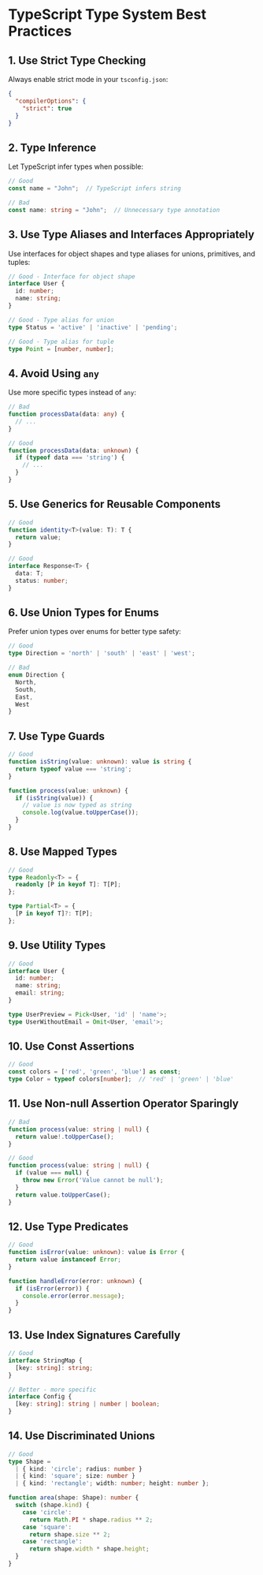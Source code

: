 # TypeScript Type System Best Practices

## 1. Use Strict Type Checking

Always enable strict mode in your `tsconfig.json`:

```json
{
  "compilerOptions": {
    "strict": true
  }
}
```

## 2. Type Inference

Let TypeScript infer types when possible:

```typescript
// Good
const name = "John";  // TypeScript infers string

// Bad
const name: string = "John";  // Unnecessary type annotation
```

## 3. Use Type Aliases and Interfaces Appropriately

Use interfaces for object shapes and type aliases for unions, primitives, and tuples:

```typescript
// Good - Interface for object shape
interface User {
  id: number;
  name: string;
}

// Good - Type alias for union
type Status = 'active' | 'inactive' | 'pending';

// Good - Type alias for tuple
type Point = [number, number];
```

## 4. Avoid Using `any`

Use more specific types instead of `any`:

```typescript
// Bad
function processData(data: any) {
  // ...
}

// Good
function processData(data: unknown) {
  if (typeof data === 'string') {
    // ...
  }
}
```

## 5. Use Generics for Reusable Components

```typescript
// Good
function identity<T>(value: T): T {
  return value;
}

// Good
interface Response<T> {
  data: T;
  status: number;
}
```

## 6. Use Union Types for Enums

Prefer union types over enums for better type safety:

```typescript
// Good
type Direction = 'north' | 'south' | 'east' | 'west';

// Bad
enum Direction {
  North,
  South,
  East,
  West
}
```

## 7. Use Type Guards

```typescript
// Good
function isString(value: unknown): value is string {
  return typeof value === 'string';
}

function process(value: unknown) {
  if (isString(value)) {
    // value is now typed as string
    console.log(value.toUpperCase());
  }
}
```

## 8. Use Mapped Types

```typescript
// Good
type Readonly<T> = {
  readonly [P in keyof T]: T[P];
};

type Partial<T> = {
  [P in keyof T]?: T[P];
};
```

## 9. Use Utility Types

```typescript
// Good
interface User {
  id: number;
  name: string;
  email: string;
}

type UserPreview = Pick<User, 'id' | 'name'>;
type UserWithoutEmail = Omit<User, 'email'>;
```

## 10. Use Const Assertions

```typescript
// Good
const colors = ['red', 'green', 'blue'] as const;
type Color = typeof colors[number];  // 'red' | 'green' | 'blue'
```

## 11. Use Non-null Assertion Operator Sparingly

```typescript
// Bad
function process(value: string | null) {
  return value!.toUpperCase();
}

// Good
function process(value: string | null) {
  if (value === null) {
    throw new Error('Value cannot be null');
  }
  return value.toUpperCase();
}
```

## 12. Use Type Predicates

```typescript
// Good
function isError(value: unknown): value is Error {
  return value instanceof Error;
}

function handleError(error: unknown) {
  if (isError(error)) {
    console.error(error.message);
  }
}
```

## 13. Use Index Signatures Carefully

```typescript
// Good
interface StringMap {
  [key: string]: string;
}

// Better - more specific
interface Config {
  [key: string]: string | number | boolean;
}
```

## 14. Use Discriminated Unions

```typescript
// Good
type Shape =
  | { kind: 'circle'; radius: number }
  | { kind: 'square'; size: number }
  | { kind: 'rectangle'; width: number; height: number };

function area(shape: Shape): number {
  switch (shape.kind) {
    case 'circle':
      return Math.PI * shape.radius ** 2;
    case 'square':
      return shape.size ** 2;
    case 'rectangle':
      return shape.width * shape.height;
  }
}
``` 